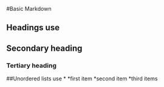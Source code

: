 #Basic Markdown

## Headings use #
## Secondary heading
### Tertiary heading

##Unordered lists use *
  *first item
  *second item
  *third items
